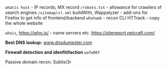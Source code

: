 `whatis host` - IP records, MX record
`/robots.txt` - allowance for crawlers of search engines
`/sitemap(s).xml` 
buildWith, Wappalyzer -  add-ons for Firefox to get info of frontend/backend
`whatweb` - recon CLI
HTTrack - copy the whole website

`whois`, https://who.is/ - name servers etc.
https://sitereport.netcraft.com/

**Best DNS lookup:**
www.dnsdumpster.com

**Firewall detection and idenfitifaction**
`wafw00f` 

Passive domain recon:
Sublist3r 